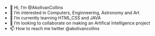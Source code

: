 - 👋 Hi, I’m @AkolIvanCollins
- 👀 I’m interested in Computers, Enginneering, Astronomy and Art
- 🌱 I’m currently learning HTML,CSS and JAVA
- 💞️ I’m looking to collaborate on making an Artifical Intelligence project
- 📫 How to reach me twitter @akolivancollins

<!---
AkolIvanCollins/AkolIvanCollins is a ✨ special ✨ repository because its `README.md` (this file) appears on your GitHub profile.
You can click the Preview link to take a look at your changes.
--->
